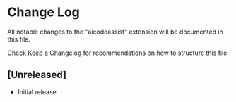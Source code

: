 # Change Log

All notable changes to the "aicodeassist" extension will be documented in this file.

Check [Keep a Changelog](http://keepachangelog.com/) for recommendations on how to structure this file.

## [Unreleased]

- Initial release